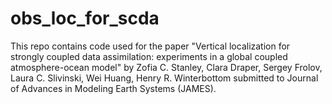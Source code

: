 # obs_loc_for_scda

This repo contains code used for the paper "Vertical localization for strongly coupled data assimilation: experiments in a global coupled atmosphere-ocean model" by Zofia C. Stanley, Clara Draper, Sergey Frolov, Laura C. Slivinski, Wei Huang,  Henry R. Winterbottom submitted to Journal of Advances in Modeling Earth Systems (JAMES). 
